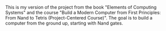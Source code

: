 This is my version of the project from the book "Elements of Computing Systems" and the course "Build a Modern Computer from First Principles: From Nand to Tetris (Project-Centered Course)". The goal is to build a computer from the ground up, starting with Nand gates.
